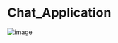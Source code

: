 # Chat_Application

![image](https://user-images.githubusercontent.com/66310935/125482500-cf1c6c8a-caa1-43e7-8a0a-792d5d9ef31f.png)

